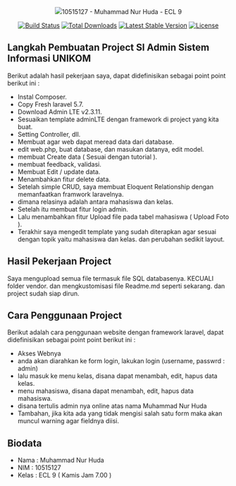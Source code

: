 <p align="center"><img src="https://laravel.com/assets/img/components/logo-laravel.svg">10515127 - Muhammad Nur Huda - ECL 9</p>
<p align="center">
<a href="https://travis-ci.org/laravel/framework"><img src="https://travis-ci.org/laravel/framework.svg" alt="Build Status"></a>
<a href="https://packagist.org/packages/laravel/framework"><img src="https://poser.pugx.org/laravel/framework/d/total.svg" alt="Total Downloads"></a>
<a href="https://packagist.org/packages/laravel/framework"><img src="https://poser.pugx.org/laravel/framework/v/stable.svg" alt="Latest Stable Version"></a>
<a href="https://packagist.org/packages/laravel/framework"><img src="https://poser.pugx.org/laravel/framework/license.svg" alt="License"></a>
</p>

## Langkah Pembuatan Project SI Admin Sistem Informasi UNIKOM
Berikut adalah hasil pekerjaan saya, dapat didefinisikan sebagai point point berikut ini :
- Instal Composer.
- Copy Fresh laravel 5.7.
- Download Admin LTE v2.3.11.
- Sesuaikan template adminLTE dengan framework di project yang kita buat. 
- Setting Controller, dll.
- Membuat agar web dapat meread data dari database.
- edit web.php, buat database, dan masukan datanya, edit model.
- membuat Create data ( Sesuai dengan tutorial ).
- membuat feedback, validasi.
- Membuat Edit / update data.
- Menambahkan fitur delete data.
- Setelah simple CRUD, saya membuat Eloquent Relationship dengan memanfaatkan framwork laravelnya.
- dimana relasinya adalah antara mahasiswa dan kelas.
- Setelah itu membuat fitur login admin.
- Lalu menambahkan fitur Upload file pada tabel mahasiswa ( Upload Foto ).
- Terakhir saya mengedit template yang sudah diterapkan agar sesuai dengan topik yaitu mahasiswa dan kelas. dan perubahan sedikit layout.


## Hasil Pekerjaan Project
Saya mengupload semua file termasuk file SQL databasenya. KECUALI folder vendor. dan mengkustomisasi file Readme.md seperti sekarang. dan project sudah siap dirun.

## Cara Penggunaan Project
Berikut adalah cara penggunaan website dengan framework laravel, dapat didefinisikan sebagai point point berikut ini :
- Akses Webnya
- anda akan diarahkan ke form login, lakukan login (username, passwrd : admin)
- lalu masuk ke menu kelas, disana dapat menambah, edit, hapus data kelas.
- menu mahasiswa, disana dapat menambah, edit, hapus data mahasiswa.
- disana tertulis admin nya online atas nama Muhammad Nur Huda
- Tambahan, jika kita ada yang tidak mengisi salah satu form maka akan muncul warning agar fieldnya diisi.

## Biodata
- Nama : Muhammad Nur Huda
- NIM  : 10515127
- Kelas : ECL 9 ( Kamis Jam 7.00 )


